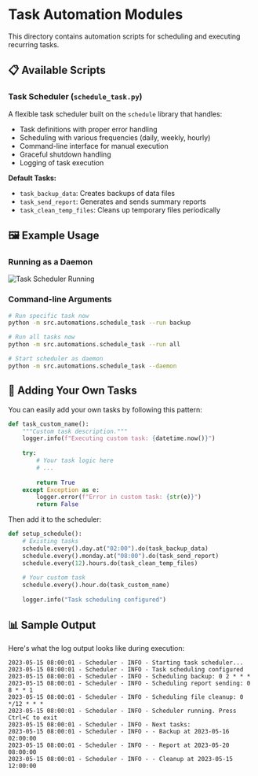 # Task Automation Modules

This directory contains automation scripts for scheduling and executing recurring tasks.

## 📋 Available Scripts

### Task Scheduler (`schedule_task.py`)

A flexible task scheduler built on the `schedule` library that handles:
- Task definitions with proper error handling
- Scheduling with various frequencies (daily, weekly, hourly)
- Command-line interface for manual execution
- Graceful shutdown handling
- Logging of task execution

**Default Tasks:**
- `task_backup_data`: Creates backups of data files
- `task_send_report`: Generates and sends summary reports 
- `task_clean_temp_files`: Cleans up temporary files periodically

## 🖼️ Example Usage

### Running as a Daemon

![Task Scheduler Running](../../docs/images/scheduler_running.png)

### Command-line Arguments

```bash
# Run specific task now
python -m src.automations.schedule_task --run backup

# Run all tasks now
python -m src.automations.schedule_task --run all

# Start scheduler as daemon
python -m src.automations.schedule_task --daemon
```

## 🧩 Adding Your Own Tasks

You can easily add your own tasks by following this pattern:

```python
def task_custom_name():
    """Custom task description."""
    logger.info(f"Executing custom task: {datetime.now()}")
    
    try:
        # Your task logic here
        # ...
        
        return True
    except Exception as e:
        logger.error(f"Error in custom task: {str(e)}")
        return False
```

Then add it to the scheduler:

```python
def setup_schedule():
    # Existing tasks
    schedule.every().day.at("02:00").do(task_backup_data)
    schedule.every().monday.at("08:00").do(task_send_report)
    schedule.every(12).hours.do(task_clean_temp_files)
    
    # Your custom task
    schedule.every().hour.do(task_custom_name)
    
    logger.info("Task scheduling configured")
```

## 📊 Sample Output

Here's what the log output looks like during execution:

```
2023-05-15 08:00:01 - Scheduler - INFO - Starting task scheduler...
2023-05-15 08:00:01 - Scheduler - INFO - Task scheduling configured
2023-05-15 08:00:01 - Scheduler - INFO - Scheduling backup: 0 2 * * *
2023-05-15 08:00:01 - Scheduler - INFO - Scheduling report sending: 0 8 * * 1
2023-05-15 08:00:01 - Scheduler - INFO - Scheduling file cleanup: 0 */12 * * *
2023-05-15 08:00:01 - Scheduler - INFO - Scheduler running. Press Ctrl+C to exit
2023-05-15 08:00:01 - Scheduler - INFO - Next tasks:
2023-05-15 08:00:01 - Scheduler - INFO - - Backup at 2023-05-16 02:00:00
2023-05-15 08:00:01 - Scheduler - INFO - - Report at 2023-05-20 08:00:00
2023-05-15 08:00:01 - Scheduler - INFO - - Cleanup at 2023-05-15 12:00:00
``` 